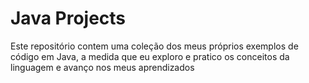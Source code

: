 # Java Projects
 Este repositório contem uma coleção dos meus próprios exemplos de código em Java, a medida que eu exploro e pratico os conceitos da linguagem e avanço nos meus aprendizados 
